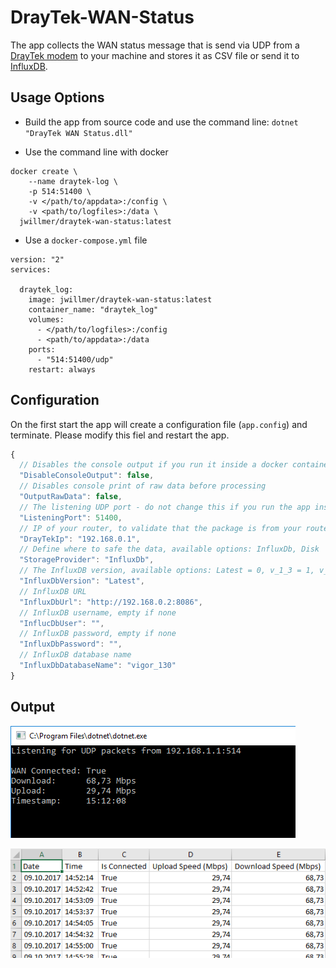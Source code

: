 # DrayTek-WAN-Status
The app collects the WAN status message that is send via UDP from a [DrayTek modem](https://www.draytek.com/en//products/products-a-z/router.all/vigor130) to your machine and stores it as CSV file or send it to [InfluxDB](https://www.influxdata.com/).


## Usage Options

- Build the app from source code and use the command line: `dotnet "DrayTek WAN Status.dll"`

- Use the command line with docker
```
docker create \
	--name draytek-log \
	-p 514:51400 \
	-v </path/to/appdata>:/config \
	-v <path/to/logfiles>:/data \
  jwillmer/draytek-wan-status:latest
```

- Use a `docker-compose.yml` file
```
version: "2"
services:

  draytek_log:
    image: jwillmer/draytek-wan-status:latest
    container_name: "draytek_log"
    volumes:
      - </path/to/logfiles>:/config
      - <path/to/appdata>:/data
    ports:
      - "514:51400/udp"
    restart: always
```

## Configuration

On the first start the app will create a configuration file (`app.config`) and terminate. Please modify this fiel and restart the app.

```js
{
  // Disables the console output if you run it inside a docker container
  "DisableConsoleOutput": false,
  // Disables console print of raw data before processing
  "OutputRawData": false,
  // The listening UDP port - do not change this if you run the app inside docker, just map your port to this one.
  "ListeningPort": 51400,
  // IP of your router, to validate that the package is from your router
  "DrayTekIp": "192.168.0.1",
  // Define where to safe the data, available options: InfluxDb, Disk
  "StorageProvider": "InfluxDb",
  // The InfluxDB version, available options: Latest = 0, v_1_3 = 1, v_1_0_0 = 2, v_0_9_6 = 3, v_0_9_5 = 4, v_0_9_2 = 5, v_0_8_x
  "InfluxDbVersion": "Latest",
  // InfluxDB URL
  "InfluxDbUrl": "http://192.168.0.2:8086",
  // InfluxDB username, empty if none
  "InflucDbUser": "",
  // InfluxDB password, empty if none
  "InfluxDbPassword": "",
  // InfluxDB database name
  "InfluxDbDatabaseName": "vigor_130"
}
```

## Output

![](https://github.com/jwillmer/DrayTek-WAN-Status/raw/master/media/output-consol.png)

![](https://github.com/jwillmer/DrayTek-WAN-Status/raw/master/media/output-csv.png)
